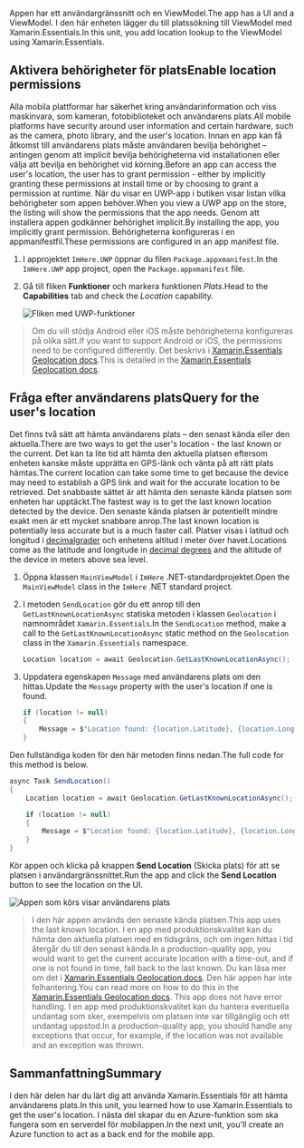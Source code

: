 <span data-ttu-id="60576-101">Appen har ett användargränssnitt och en ViewModel.</span><span class="sxs-lookup"><span data-stu-id="60576-101">The app has a UI and a ViewModel.</span></span> <span data-ttu-id="60576-102">I den här enheten lägger du till platssökning till ViewModel med Xamarin.Essentials.</span><span class="sxs-lookup"><span data-stu-id="60576-102">In this unit, you add location lookup to the ViewModel using Xamarin.Essentials.</span></span>

## <a name="enable-location-permissions"></a><span data-ttu-id="60576-103">Aktivera behörigheter för plats</span><span class="sxs-lookup"><span data-stu-id="60576-103">Enable location permissions</span></span>

<span data-ttu-id="60576-104">Alla mobila plattformar har säkerhet kring användarinformation och viss maskinvara, som kameran, fotobiblioteket och användarens plats.</span><span class="sxs-lookup"><span data-stu-id="60576-104">All mobile platforms have security around user information and certain hardware, such as the camera, photo library, and the user's location.</span></span> <span data-ttu-id="60576-105">Innan en app kan få åtkomst till användarens plats måste användaren bevilja behörighet – antingen genom att implicit bevilja behörigheterna vid installationen eller välja att bevilja en behörighet vid körning.</span><span class="sxs-lookup"><span data-stu-id="60576-105">Before an app can access the user's location, the user has to grant permission - either by implicitly granting these permissions at install time or by choosing to grant a permission at runtime.</span></span> <span data-ttu-id="60576-106">När du visar en UWP-app i butiken visar listan vilka behörigheter som appen behöver.</span><span class="sxs-lookup"><span data-stu-id="60576-106">When you view a UWP app on the store, the listing will show the permissions that the app needs.</span></span> <span data-ttu-id="60576-107">Genom att installera appen godkänner behörighet implicit.</span><span class="sxs-lookup"><span data-stu-id="60576-107">By installing the app, you implicitly grant permission.</span></span> <span data-ttu-id="60576-108">Behörigheterna konfigureras i en appmanifestfil.</span><span class="sxs-lookup"><span data-stu-id="60576-108">These permissions are configured in an app manifest file.</span></span>

1. <span data-ttu-id="60576-109">I approjektet `ImHere.UWP` öppnar du filen `Package.appxmanifest`.</span><span class="sxs-lookup"><span data-stu-id="60576-109">In the `ImHere.UWP` app project, open the `Package.appxmanifest` file.</span></span>

2. <span data-ttu-id="60576-110">Gå till fliken **Funktioner** och markera funktionen *Plats*.</span><span class="sxs-lookup"><span data-stu-id="60576-110">Head to the **Capabilities** tab and check the *Location* capability.</span></span>

    ![Fliken med UWP-funktioner](../media-drafts/4-uwp-location-capability.png)

> <span data-ttu-id="60576-112">Om du vill stödja Android eller iOS måste behörigheterna konfigureras på olika sätt.</span><span class="sxs-lookup"><span data-stu-id="60576-112">If you want to support Android or iOS, the permissions need to be configured differently.</span></span> <span data-ttu-id="60576-113">Det beskrivs i [Xamarin.Essentials Geolocation docs](https://docs.microsoft.com/xamarin/essentials/geolocation?tabs=android#getting-started).</span><span class="sxs-lookup"><span data-stu-id="60576-113">This is detailed in the [Xamarin.Essentials Geolocation docs](https://docs.microsoft.com/xamarin/essentials/geolocation?tabs=android#getting-started).</span></span>

## <a name="query-for-the-users-location"></a><span data-ttu-id="60576-114">Fråga efter användarens plats</span><span class="sxs-lookup"><span data-stu-id="60576-114">Query for the user's location</span></span>

<span data-ttu-id="60576-115">Det finns två sätt att hämta användarens plats – den senast kända eller den aktuella.</span><span class="sxs-lookup"><span data-stu-id="60576-115">There are two ways to get the user's location - the last known or the current.</span></span> <span data-ttu-id="60576-116">Det kan ta lite tid att hämta den aktuella platsen eftersom enheten kanske måste upprätta en GPS-länk och vänta på att rätt plats hämtas.</span><span class="sxs-lookup"><span data-stu-id="60576-116">The current location can take some time to get because the device may need to establish a GPS link and wait for the accurate location to be retrieved.</span></span> <span data-ttu-id="60576-117">Det snabbaste sättet är att hämta den senaste kända platsen som enheten har upptäckt.</span><span class="sxs-lookup"><span data-stu-id="60576-117">The fastest way is to get the last known location detected by the device.</span></span> <span data-ttu-id="60576-118">Den senaste kända platsen är potentiellt mindre exakt men är ett mycket snabbare anrop.</span><span class="sxs-lookup"><span data-stu-id="60576-118">The last known location is potentially less accurate but is a much faster call.</span></span> <span data-ttu-id="60576-119">Platser visas i latitud och longitud i [decimalgrader](https://en.wikipedia.org/wiki/Decimal_degrees) och enhetens altitud i meter över havet.</span><span class="sxs-lookup"><span data-stu-id="60576-119">Locations come as the latitude and longitude in [decimal degrees](https://en.wikipedia.org/wiki/Decimal_degrees) and the altitude of the device in meters above sea level.</span></span>

1. <span data-ttu-id="60576-120">Öppna klassen `MainViewModel` i `ImHere` .NET-standardprojektet.</span><span class="sxs-lookup"><span data-stu-id="60576-120">Open the `MainViewModel` class in the `ImHere` .NET standard project.</span></span>

2. <span data-ttu-id="60576-121">I metoden `SendLocation` gör du ett anrop till den `GetLastKnownLocationAsync` statiska metoden i klassen `Geolocation` i namnområdet `Xamarin.Essentials`.</span><span class="sxs-lookup"><span data-stu-id="60576-121">In the `SendLocation` method, make a call to the `GetLastKnownLocationAsync` static method on the `Geolocation` class in the `Xamarin.Essentials` namespace.</span></span>

    ```cs
    Location location = await Geolocation.GetLastKnownLocationAsync();
    ```

3. <span data-ttu-id="60576-122">Uppdatera egenskapen `Message` med användarens plats om den hittas.</span><span class="sxs-lookup"><span data-stu-id="60576-122">Update the `Message` property with the user's location if one is found.</span></span>

    ```cs
    if (location != null)
    {
        Message = $"Location found: {location.Latitude}, {location.Longitude}.";
    }
    ```

<span data-ttu-id="60576-123">Den fullständiga koden för den här metoden finns nedan.</span><span class="sxs-lookup"><span data-stu-id="60576-123">The full code for this method is below.</span></span>

```cs
async Task SendLocation()
{
    Location location = await Geolocation.GetLastKnownLocationAsync();

    if (location != null)
    {
        Message = $"Location found: {location.Latitude}, {location.Longitude}.";
    }
}
```

<span data-ttu-id="60576-124">Kör appen och klicka på knappen **Send Location** (Skicka plats) för att se platsen i användargränssnittet.</span><span class="sxs-lookup"><span data-stu-id="60576-124">Run the app and click the **Send Location** button to see the location on the UI.</span></span>

![Appen som körs visar användarens plats](../media-drafts/4-running-app-showing-location.png)

> <span data-ttu-id="60576-126">I den här appen används den senaste kända platsen.</span><span class="sxs-lookup"><span data-stu-id="60576-126">This app uses the last known location.</span></span> <span data-ttu-id="60576-127">I en app med produktionskvalitet kan du hämta den aktuella platsen med en tidsgräns, och om ingen hittas i tid återgår du till den senast kända.</span><span class="sxs-lookup"><span data-stu-id="60576-127">In a production-quality app, you would want to get the current accurate location with a time-out, and if one is not found in time, fall back to the last known.</span></span> <span data-ttu-id="60576-128">Du kan läsa mer om det i [Xamarin.Essentials Geolocation.docs](https://docs.microsoft.com/xamarin/essentials/geolocation?tabs=uwp#using-geolocation). Den här appen har inte felhantering.</span><span class="sxs-lookup"><span data-stu-id="60576-128">You can read more on how to do this in the [Xamarin.Essentials Geolocation docs](https://docs.microsoft.com/xamarin/essentials/geolocation?tabs=uwp#using-geolocation). This app does not have error handling.</span></span> <span data-ttu-id="60576-129">I en app med produktionskvalitet kan du hantera eventuella undantag som sker, exempelvis om platsen inte var tillgänglig och ett undantag uppstod.</span><span class="sxs-lookup"><span data-stu-id="60576-129">In a production-quality app, you should handle any exceptions that occur, for example, if the location was not available and an exception was thrown.</span></span>

## <a name="summary"></a><span data-ttu-id="60576-130">Sammanfattning</span><span class="sxs-lookup"><span data-stu-id="60576-130">Summary</span></span>

<span data-ttu-id="60576-131">I den här delen har du lärt dig att använda Xamarin.Essentials för att hämta användarens plats.</span><span class="sxs-lookup"><span data-stu-id="60576-131">In this unit, you learned how to use Xamarin.Essentials to get the user's location.</span></span> <span data-ttu-id="60576-132">I nästa del skapar du en Azure-funktion som ska fungera som en serverdel för mobilappen.</span><span class="sxs-lookup"><span data-stu-id="60576-132">In the next unit, you'll create an Azure function to act as a back end for the mobile app.</span></span>